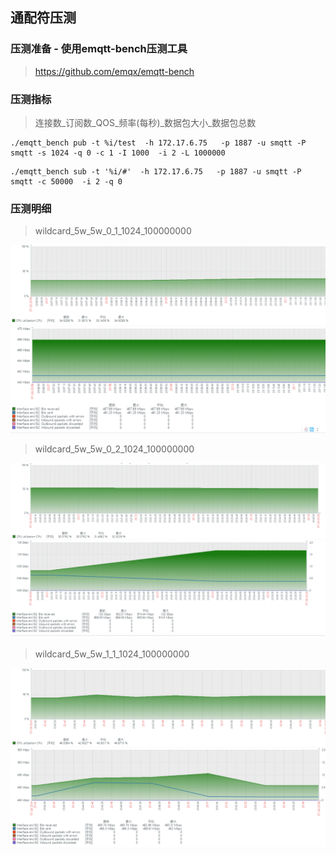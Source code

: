 ## 通配符压测

### 压测准备 - 使用emqtt-bench压测工具
>https://github.com/emqx/emqtt-bench

### 压测指标
>连接数_订阅数_QOS_频率(每秒)_数据包大小_数据包总数

```发布
./emqtt_bench pub -t %i/test  -h 172.17.6.75   -p 1887 -u smqtt -P smqtt -s 1024 -q 0 -c 1 -I 1000  -i 2 -L 1000000
```

```订阅
./emqtt_bench sub -t '%i/#'  -h 172.17.6.75   -p 1887 -u smqtt -P smqtt -c 50000  -i 2 -q 0
```

### 压测明细
> wildcard_5w_5w_0_1_1024_100000000

![wildcard_1.png](../../assets/images/test/wildcard_1.png)
![wildcard_2.png](../../assets/images/test/wildcard_2.png)

> wildcard_5w_5w_0_2_1024_100000000

![wildcard_3.png](../../assets/images/test/wildcard_3.png)
![wildcard_4.png](../../assets/images/test/wildcard_4.png)

> wildcard_5w_5w_1_1_1024_100000000

![wildcard_5.png](../../assets/images/test/wildcard_5.png)
![wildcard_6.png](../../assets/images/test/wildcard_6.png)
